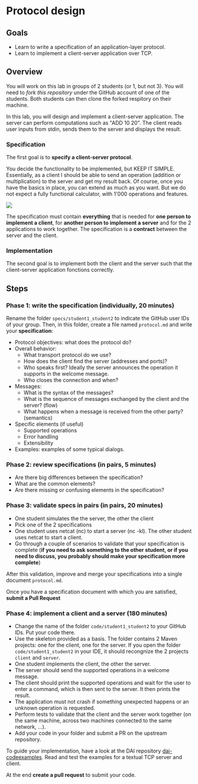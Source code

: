 Protocol design
===============

Goals
-----

* Learn to write a specification of an application-layer protocol.
* Learn to implement a client-server application over TCP.

Overview
--------

You will work on this lab in groups of 2 students (or 1, but not 3). You will need to *fork this repository* under the GitHub account of one of the students. Both students can then clone the forked respitory on their machine.

In this lab, you will design and implement a client-server application. The server can perform computations such as "ADD 10 20". The client reads user inputs from stdin, sends them to the server and displays the result.

### Specification

The first goal is to **specify a client-server protocol**.

You decide the functionality to be implemented, but KEEP IT SIMPLE. Essentially, as a client I should be able to send an operation (addition or multiplication) to the server and get my result back. Of course, once you have the basics in place, you can extend as much as you want. But we do not expect a fully functional calculator, with 1'000 operations and features.

![](https://upload.wikimedia.org/wikipedia/commons/thumb/d/d1/Calculator_on_macOS.png/381px-Calculator_on_macOS.png)

The specification must contain **everything** that is needed for **one person to implement a client**, for **another person to implement a server** and for the 2 applications to work together. The specification is a **contract** between the server and the client.

### Implementation

The second goal is to implement both the client and the server such that the client-server application fonctions correctly.

Steps
-----

### Phase 1: write the specification (individually, 20 minutes)

Rename the folder `specs/student1_student2` to indicate the GitHub user IDs of your group.
Then, in this folder, create a file named `protocol.md` and write your **specification**:

* Protocol objectives: what does the protocol do?
* Overall behavior:
  * What transport protocol do we use?
  * How does the client find the server (addresses and ports)?
  * Who speaks first? Ideally the server announces the operation it supports in the welcome message.
  * Who closes the connection and when?
* Messages:
  * What is the syntax of the messages?
  * What is the sequence of messages exchanged by the client and the server? (flow)
  * What happens when a message is received from the other party? (semantics)
* Specific elements (if useful)
  * Supported operations
  * Error handling
  * Extensibility
* Examples: examples of some typical dialogs.
  
### Phase 2: review specifications (in pairs, 5 minutes)

* Are there big differences between the specification?
* What are the common elements?
* Are there missing or confusing elements in the specification?

### Phase 3: validate specs in pairs (in pairs, 20 minutes)

* One student simulates the the server, the other the client
* Pick one of the 2 specifications
* One student uses netcat (nc) to start a server (nc -kl). The other student uses netcat to start a client.
* Go through a couple of scenarios to validate that your specification is complete (**if you need to ask something to the other student, or if you need to discuss, you probably should make your specification more complete**)

After this validation, improve and merge your specifications into a single document `protocol.md`.

Once you have a specification document with which you are satisfied, **submit a Pull Request**

### Phase 4: implement a client and a server (180 minutes)

* Change the name of the folder `code/student1_student2` to your GitHub IDs. Put your code there.
* Use the skeleton provided as a basis. The folder contains 2 Maven projects: one for the client, one for the server. 
  If you open the folder `code/student1_student2` in your IDE, it should recongnize the 2 projects `client` and `server`.
* One student implements the client, the other the server.
* The server should send the supported operations in a welcome message.
* The client should print the supported operations and wait for the user to enter a command, which is then sent to the server. It then prints the result.
* The application must not crash if something unexpected happens or an unknown operation is requested.
* Perform tests to validate that the client and the server work together (on the same machine, across two machines connected to the same network, ...).
* Add your code in your folder and submit a PR on the upstream repository.

To guide your implementation, have a look at the DAI repository [dai-codeexamples](https://github.com/HEIGVD-Course-DAI/dai-codeexamples). Read and test the examples for a textual TCP server and client.

At the end **create a pull request** to submit your code.
